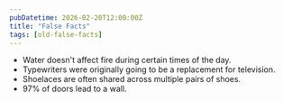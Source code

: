 ```yaml
---
pubDatetime: 2026-02-20T12:00:00Z
title: "False Facts"
tags: [old-false-facts]
---
```


- Water doesn't affect fire during certain times of the day.
- Typewriters were originally going to be a replacement for television.
- Shoelaces are often shared across multiple pairs of shoes.
- 97% of doors lead to a wall.
